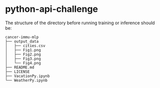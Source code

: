 # python-api-challenge

The structure of the directory before running training or inference should be:
```
cancer-immu-mlp
├── output_data
│   ├── cities.csv
│   ├── Fig1.png
│   ├── Fig2.png
│   ├── Fig3.png
│   └── Fig4.png
├── README.md 
├── LICENSE
├── VacationPy.ipynb  
└── WeatherPy.ipynb
```